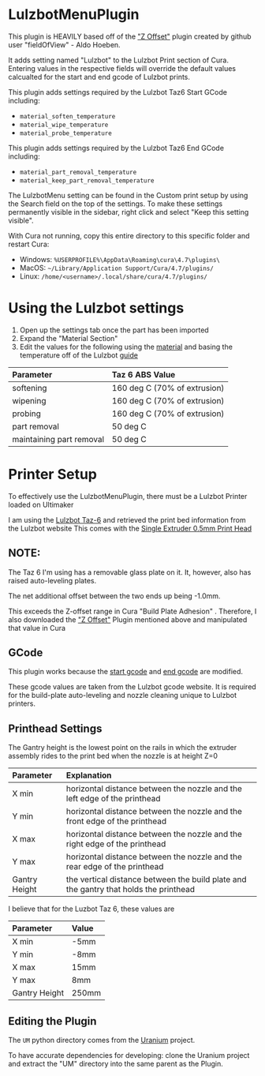 # LulzbotMenuPlugin

This plugin is HEAVILY based off of the ["Z Offset"](https://github.com/fieldOfView/Cura-ZOffsetPlugin) plugin created by github user "fieldOfView" - Aldo Hoeben.

It adds setting named "Lulzbot" to the Lulzbot Print section of Cura. Entering values in the respective fields will override the default values calcualted for the start and end gcode of Lulzbot prints.

This plugin adds settings required by the Lulzbot Taz6 Start GCode including:
* `material_soften_temperature`
* `material_wipe_temperature`
* `material_probe_temperature`

This plugin adds settings required by the Lulzbot Taz6 End GCode including:
* `material_part_removal_temperature`
* `material_keep_part_removal_temperature`


The LulzbotMenu setting can be found in the Custom print setup by using the Search field on the top of the settings. To make these settings permanently visible in the sidebar, right click and select "Keep this setting visible".

With Cura not running, copy this entire directory to this
specific folder and restart Cura:

  * Windows: `%USERPROFILE%\AppData\Roaming\cura\4.7\plugins\`
  * MacOS: `~/Library/Application Support/Cura/4.7/plugins/`
  * Linux: `/home/<username>/.local/share/cura/4.7/plugins/`


# Using the Lulzbot settings
1. Open up the settings tab once the part has been imported
2. Expand the "Material Section"
3. Edit the values for the following using the [material](https://www.lulzbot.com/taz-6-cura-profiles)
and basing the temperature off of the Lulzbot [guide](https://www.lulzbot.com/learn/tutorials/taz-6-gcode)

| Parameter                 | Taz 6 ABS Value |
|:--------------------------|:----------------|
| softening                 | 160 deg C (70% of extrusion)  |
| wipening                  | 160 deg C (70% of extrusion)  |
| probing                   | 160 deg C (70% of extrusion)  |
| part removal              | 50 deg C  |
| maintaining part removal  | 50 deg C  |


# Printer Setup

To effectively use the LulzbotMenuPlugin, there must be a Lulzbot Printer loaded on Ultimaker

I am using the [Lulzbot Taz-6](https://www.lulzbot.com/store/printers/lulzbot-taz-6) and retrieved the print bed information from the Lulzbot website
This comes with the [Single Extruder 0.5mm Print Head](https://www.matterhackers.com/store/l/lulzbot-taz-single-extruder-tool-head-v21/sk/MJQWTAMV)


## NOTE: 
The Taz 6 I'm using has a removable glass plate on it. It, however, also has raised auto-leveling plates.

The net additional offset between the two ends up being -1.0mm.

This exceeds the Z-offset range in Cura "Build Plate Adhesion"
. Therefore, I also downloaded the ["Z Offset"](https://github.com/fieldOfView/Cura-ZOffsetPlugin) Plugin mentioned above and manipulated that value in Cura

## GCode

This plugin works because the [start gcode](./start_gcode.txt) and [end gcode](./end_gcode.txt) are modified.

These gcode values are taken from the Lulzbot gcode website. It is required for the build-plate auto-leveling and 
nozzle cleaning unique to Lulzbot printers.

## Printhead Settings

The Gantry height is the lowest point on the rails in which the extruder assembly rides to the print bed when the nozzle is at height Z=0

| Parameter         | Explanation |
|:------------------|:------------|
| X min             | horizontal distance between the nozzle and the left edge of the printhead     |
| Y min             | horizontal distance between the nozzle and the front edge of the printhead    |
| X max             | horizontal distance between the nozzle and the right edge of the printhead    |
| Y max             | horizontal distance between the nozzle and the rear edge of the printhead     |
| Gantry Height     | the vertical distance between the build plate and the gantry that holds the printhead |

I believe that for the Luzbot Taz 6, these values are

| Parameter         | Value |
|:------------------|:------|
| X min             | -5mm  |
| Y min             | -8mm  |
| X max             | 15mm  |
| Y max             | 8mm   |
| Gantry Height     | 250mm |

## Editing the Plugin

The `UM` python directory comes from the [Uranium](git@github.com:Ultimaker/Uranium.git) project.

To have accurate dependencies for developing: clone the Uranium project and extract the "UM" directory 
into the same parent as the Plugin. 

